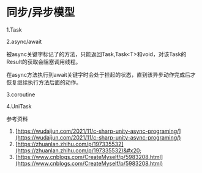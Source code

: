 # 同步/异步模型

1.Task

2.async/await

被async关键字标记了的方法，只能返回Task,Task\<T>和void，对该Task的Result的获取会阻塞调用线程。

在async方法执行到await关键字时会处于挂起的状态，直到该异步动作完成后才恢复继续执行方法后面的动作。

3.coroutine

4.UniTask

参考资料

1. [https://wudaijun.com/2021/11/c-sharp-unity-async-programing/](https://wudaijun.com/2021/11/c-sharp-unity-async-programing/)
2. [https://zhuanlan.zhihu.com/p/197335532](https://zhuanlan.zhihu.com/p/197335532)&#x20;
3. [https://www.cnblogs.com/CreateMyself/p/5983208.html](https://www.cnblogs.com/CreateMyself/p/5983208.html)
